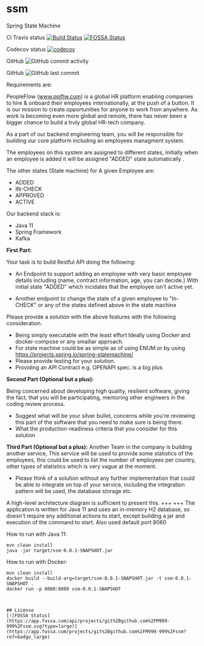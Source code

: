 # ssm
Spring State Machine

Ci Travis status [![Build Status](https://travis-ci.com/M999-999/ssm.svg?branch=master)](https://travis-ci.com/M999-999/ssm)
[![FOSSA Status](https://app.fossa.com/api/projects/git%2Bgithub.com%2FM999-999%2Fssm.svg?type=shield)](https://app.fossa.com/projects/git%2Bgithub.com%2FM999-999%2Fssm?ref=badge_shield)

Codecov status [![codecov](https://codecov.io/gh/M999-999/ssm/branch/master/graph/badge.svg?token=3AJUSXSDFR)](https://codecov.io/gh/M999-999/ssm)

GitHub  ![GitHub commit activity](https://img.shields.io/github/commit-activity/w/M999-999/ssm?style=plastic)

GitHub ![GitHub last commit](https://img.shields.io/github/last-commit/M999-999/ssm?style=plastic)



Requirements are:

PeopleFlow (www.pplflw.com) is a global HR platform enabling companies to hire & onboard their employees internationally, at the push of a button. It is our mission to create opportunities for anyone to work from anywhere. As work is becoming even more global and remote, there has never been a bigger chance to build a truly global HR-tech company.


As a part of our backend engineering team, you will be responsible for building our core platform including an  employees managment system.

The employees on this system are assigned to different states, Initially when an employee is added it will be assigned "ADDED" state automatically .


The other states (State machine) for A given Employee are:
- ADDED
- IN-CHECK
- APPROVED
- ACTIVE

Our backend stack is:
- Java 11 
- Spring Framework 
- Kafka


**First Part:**


Your task is to build  Restful API doing the following:
- An Endpoint to support adding an employee with very basic employee details including (name, contract information, age, you can decide.) With initial state "ADDED" which incidates that the employee isn't active yet.

- Another endpoint to change the state of a given employee to "In-CHECK" or any of the states defined above in the state machine 

Please provide a solution with the  above features with the following consideration.

- Being simply executable with the least effort Ideally using Docker and docker-compose or any smailiar approach.
- For state machine could be as simple as of using ENUM or by using https://projects.spring.io/spring-statemachine/ 
- Please provide testing for your solution.
- Providing an API Contract e.g. OPENAPI spec. is a big plus




**Second Part (Optional but a plus):**

Being concerned about developing high quality, resilient software, giving the fact, that you will be participating, mentoring other engineers in the coding review process.


- Suggest what will be your silver bullet, concerns while you're reviewing this part of the software that you need to make sure is being there.
- What the production-readiness criteria that you consider for this solution





**Third Part (Optional but a plus):**
Another Team in the company is building another service, This service will be used to provide some statistics of the employees, this could be used to list the number of employees per country, other types of statistics which is very vague at the moment.


- Please think of a solution without any further implementation that could be able to integrate on top of your service, including the integration pattern will be used, the database storage etc.

A high-level architecture diagram is sufficient to present this.
+++
+++
The application is written for Java 11 and uses an in-memory H2 database, so doesn't require any additional actions to start, except building a jar and execution of the command to start. Also used default port 8080

How to run with Java 11:
```shell script
mvn clean install
java -jar target/ssm-0.0.1-SNAPSHOT.jar
```

How to run with Docker:
```shell script
mvn clean install
docker build --build-arg=target/ssm-0.0.1-SNAPSHOT.jar -t ssm-0.0.1-SNAPSHOT .
docker run -p 8080:8080 ssm-0.0.1-SNAPSHOT



## License
[![FOSSA Status](https://app.fossa.com/api/projects/git%2Bgithub.com%2FM999-999%2Fssm.svg?type=large)](https://app.fossa.com/projects/git%2Bgithub.com%2FM999-999%2Fssm?ref=badge_large)